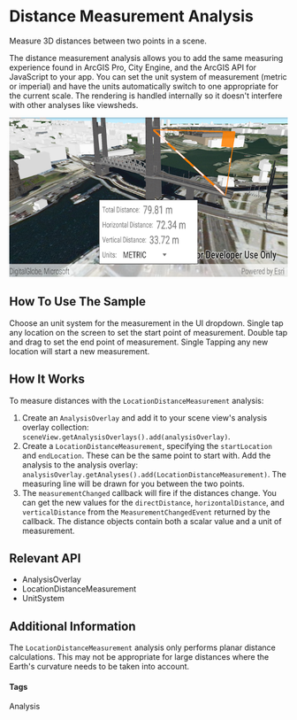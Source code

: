 # Distance Measurement Analysis
Measure 3D distances between two points in a scene.

The distance measurement analysis allows you to add the same measuring experience found in ArcGIS Pro, City Engine,
and the ArcGIS API for JavaScript to your app. You can set the unit system of measurement (metric or imperial) and 
have the units automatically switch to one appropriate for the current scale. The rendering is handled internally 
so it doesn't interfere with other analyses like viewsheds.

![Distance Measurement Analysis App](distance-measurement-analysis.png)

## How To Use The Sample
Choose an unit system for the measurement in the UI dropdown. Single tap any location on the screen to set the start point
of measurement. Double tap and drag to set the end point of measurement. Single Tapping any new location will 
start a new measurement. 

## How It Works
To measure distances with the `LocationDistanceMeasurement` analysis:

1. Create an `AnalysisOverlay` and add it to your scene view's analysis overlay collection: `sceneView.getAnalysisOverlays().add(analysisOverlay)`. 
1. Create a `LocationDistanceMeasurement`, specifying the `startLocation` and `endLocation`. These can be the same point to start with. Add the analysis to the analysis overlay: `analysisOverlay.getAnalyses().add(LocationDistanceMeasurement)`. The measuring line will be drawn for you between the two points. 
1. The `measurementChanged` callback will fire if the distances change. You can get the new values for the `directDistance`, `horizontalDistance`, and `verticalDistance` from the `MeasurementChangedEvent` returned by the callback. The distance objects contain both a scalar value and a unit of measurement.

## Relevant API
* AnalysisOverlay
* LocationDistanceMeasurement
* UnitSystem

## Additional Information
The `LocationDistanceMeasurement` analysis only performs planar distance calculations. This may not be appropriate for 
large distances where the Earth's curvature needs to be taken into account.

#### Tags
Analysis 